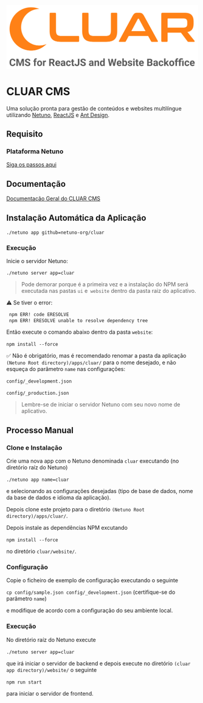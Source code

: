 ![Logo](https://raw.githubusercontent.com/netuno-org/cluar/main/docs/logo.svg)

# CLUAR CMS

Uma solução pronta para gestão de conteúdos e websites multilíngue utilizando [Netuno](https://www.netuno.org/), [ReactJS](https://reactjs.org/) e [Ant Design](https://ant.design/).

## Requisito

### Plataforma Netuno

[Siga os passos aqui](https://doc.netuno.org/docs/pt-PT/installation/)

## Documentação

[Documentação Geral do CLUAR CMS](docs/README-pt_PT.md)

## Instalação Automática da Aplicação

```
./netuno app github=netuno-org/cluar
```

### Execução

Inicie o servidor Netuno:

```
./netuno server app=cluar
```

> Pode demorar porque é a primeira vez e a instalação do NPM será executada nas pastas `ui` e` website` dentro da pasta raiz do aplicativo.

:warning: Se tiver o error:
 
```
 npm ERR! code ERESOLVE
 npm ERR! ERESOLVE unable to resolve dependency tree
```

Então execute o comando abaixo dentro da pasta `website`:

`npm install --force`

:white_check_mark: Não é obrigatório, mas é recomendado renomar a pasta da aplicação `(Netuno Root directory)/apps/cluar/` para o nome desejado, e não esqueça do parâmetro `name` nas configurações:

`config/_development.json`

`config/_production.json`

> Lembre-se de iniciar o servidor Netuno com seu novo nome de aplicativo.

## Processo Manual

### Clone e Instalação

Crie uma nova app com o Netuno denominada `cluar` executando (no diretório raíz do Netuno) 

`./netuno app name=cluar`

e selecionando as configurações desejadas (tipo de base de dados, nome da base de dados e idioma da aplicação).

Depois clone este projeto para o diretório `(Netuno Root directory)/apps/cluar/`.

Depois instale as dependências NPM excutando

`npm install --force` 

no diretório `cluar/website/`.

### Configuração

Copie o ficheiro de exemplo de configuração executando o seguinte

`cp config/sample.json config/_development.json` (certifique-se do parâmetro `name`)

e modifique de acordo com a configuração do seu ambiente local.

### Execução

No diretório raíz do Netuno execute

`./netuno server app=cluar`

que irá iniciar o servidor de backend e depois execute no diretório `(cluar app directory)/website/` o seguinte

`npm run start`

para iniciar o servidor de frontend.
